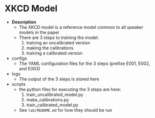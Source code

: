 # XKCD Model

- **Description**
    - The XKCD model is a reference model common to all speaker models in the paper
    - There are 3 steps to training the model: 
        1. training an uncalibrated version
        2. making the calibrations
        3. training a calibrated version
- configs
    - The YAML configuration files for the 3 steps (prefixe E001, E002, and E003)
- logs
    - The output of the 3 steps is stored here
- scripts
    - the python files for executing the 3 steps are here:
        1. train_uncalibrated_model.py
        2. make_calibrations.py
        3. train_calibrated_model.py
    - See `lab/README.md` for how they should be run